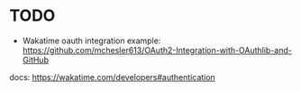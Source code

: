 # TODO

- Wakatime oauth integration
example:
https://github.com/mchesler613/OAuth2-Integration-with-OAuthlib-and-GitHub

docs:
https://wakatime.com/developers#authentication
